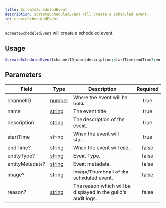 ```yaml
---
title: $createScheduledEvent
description: $createScheduledEvent will create a scheduled event.
id: createScheduledEvent
---
```


`$createScheduledEvent` will create a scheduled event.

## Usage

```php
$createScheduledEvent[channelID;name;description;startTime;endTime?;entityType?;entityMetadata?;image?;reason?]
```

## Parameters

| Field           | Type                                                                                              | Description                                                   | Required |
| --------------- | ------------------------------------------------------------------------------------------------- | ------------------------------------------------------------- | :------: |
| channelID       | [number](https://developer.mozilla.org/en-US/docs/Web/JavaScript/Reference/Global_Objects/Number) | Where the event will be held.                                 |   true   |
| name            | [string](https://developer.mozilla.org/en-US/docs/Web/JavaScript/Reference/Global_Objects/String) | The event title                                               |   true   |
| description     | [string](https://developer.mozilla.org/en-US/docs/Web/JavaScript/Reference/Global_Objects/String) | The description of the event.                                 |   true   |
| startTime       | [string](https://developer.mozilla.org/en-US/docs/Web/JavaScript/Reference/Global_Objects/String) | When the event will start.                                    |   true   |
| endTime?        | [string](https://developer.mozilla.org/en-US/docs/Web/JavaScript/Reference/Global_Objects/String) | When the event will end.                                      |  false   |
| entityType?     | [string](https://developer.mozilla.org/en-US/docs/Web/JavaScript/Reference/Global_Objects/String) | Event Type.                                                   |  false   |
| entityMetadata? | [string](https://developer.mozilla.org/en-US/docs/Web/JavaScript/Reference/Global_Objects/String) | Event metadata.                                               |  false   |
| image?          | [string](https://developer.mozilla.org/en-US/docs/Web/JavaScript/Reference/Global_Objects/String) | Image/Thumbnail of the scheduled event.                       |  false   |
| reason?         | [string](https://developer.mozilla.org/en-US/docs/Web/JavaScript/Reference/Global_Objects/String) | The reason which will be displayed in the guild's audit logs. |  false   |
